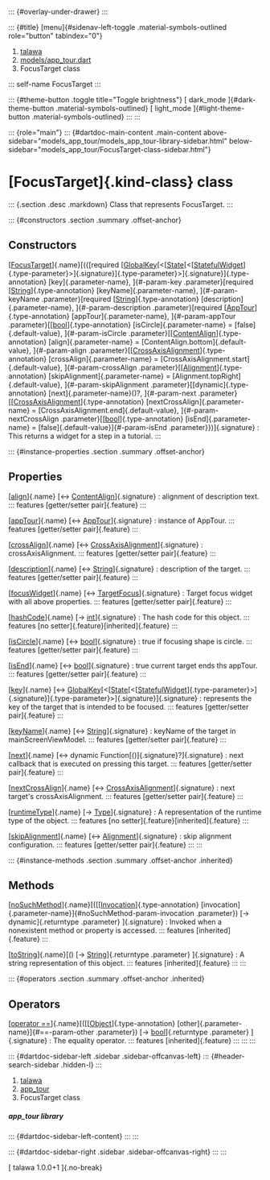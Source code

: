 ::: {#overlay-under-drawer}
:::

::: {#title}
[menu]{#sidenav-left-toggle .material-symbols-outlined role="button"
tabindex="0"}

1.  [talawa](../index.html)
2.  [models/app_tour.dart](../models_app_tour/)
3.  FocusTarget class

::: self-name
FocusTarget
:::

::: {#theme-button .toggle title="Toggle brightness"}
[ dark_mode ]{#dark-theme-button .material-symbols-outlined} [
light_mode ]{#light-theme-button .material-symbols-outlined}
:::
:::

::: {role="main"}
::: {#dartdoc-main-content .main-content above-sidebar="models_app_tour/models_app_tour-library-sidebar.html" below-sidebar="models_app_tour/FocusTarget-class-sidebar.html"}
<div>

# [FocusTarget]{.kind-class} class

</div>

::: {.section .desc .markdown}
Class that represents FocusTarget.
:::

::: {#constructors .section .summary .offset-anchor}
## Constructors

[[FocusTarget](../models_app_tour/FocusTarget/FocusTarget.html)]{.name}[({[required [[GlobalKey](https://api.flutter.dev/flutter/widgets/GlobalKey-class.html)[\<[[State](https://api.flutter.dev/flutter/widgets/State-class.html)[\<[[StatefulWidget](https://api.flutter.dev/flutter/widgets/StatefulWidget-class.html)]{.type-parameter}\>]{.signature}]{.type-parameter}\>]{.signature}]{.type-annotation} [key]{.parameter-name}, ]{#-param-key .parameter}[required [[String](https://api.flutter.dev/flutter/dart-core/String-class.html)]{.type-annotation} [keyName]{.parameter-name}, ]{#-param-keyName .parameter}[required [[String](https://api.flutter.dev/flutter/dart-core/String-class.html)]{.type-annotation} [description]{.parameter-name}, ]{#-param-description .parameter}[required [[AppTour](../models_app_tour/AppTour-class.html)]{.type-annotation} [appTour]{.parameter-name}, ]{#-param-appTour .parameter}[[[bool](https://api.flutter.dev/flutter/dart-core/bool-class.html)]{.type-annotation} [isCircle]{.parameter-name} = [false]{.default-value}, ]{#-param-isCircle .parameter}[[[ContentAlign](https://pub.dev/documentation/tutorial_coach_mark/1.2.12/tutorial_coach_mark/ContentAlign.html)]{.type-annotation} [align]{.parameter-name} = [ContentAlign.bottom]{.default-value}, ]{#-param-align .parameter}[[[CrossAxisAlignment](https://api.flutter.dev/flutter/rendering/CrossAxisAlignment.html)]{.type-annotation} [crossAlign]{.parameter-name} = [CrossAxisAlignment.start]{.default-value}, ]{#-param-crossAlign .parameter}[[[Alignment](https://api.flutter.dev/flutter/painting/Alignment-class.html)]{.type-annotation} [skipAlignment]{.parameter-name} = [Alignment.topRight]{.default-value}, ]{#-param-skipAlignment .parameter}[[dynamic]{.type-annotation} [next]{.parameter-name}()?, ]{#-param-next .parameter}[[[CrossAxisAlignment](https://api.flutter.dev/flutter/rendering/CrossAxisAlignment.html)]{.type-annotation} [nextCrossAlign]{.parameter-name} = [CrossAxisAlignment.end]{.default-value}, ]{#-param-nextCrossAlign .parameter}[[[bool](https://api.flutter.dev/flutter/dart-core/bool-class.html)]{.type-annotation} [isEnd]{.parameter-name} = [false]{.default-value}]{#-param-isEnd .parameter}})]{.signature}
:   This returns a widget for a step in a tutorial.
:::

::: {#instance-properties .section .summary .offset-anchor}
## Properties

[[align](../models_app_tour/FocusTarget/align.html)]{.name} [↔ [ContentAlign](https://pub.dev/documentation/tutorial_coach_mark/1.2.12/tutorial_coach_mark/ContentAlign.html)]{.signature}
:   alignment of description text.
    ::: features
    [getter/setter pair]{.feature}
    :::

[[appTour](../models_app_tour/FocusTarget/appTour.html)]{.name} [↔ [AppTour](../models_app_tour/AppTour-class.html)]{.signature}
:   instance of AppTour.
    ::: features
    [getter/setter pair]{.feature}
    :::

[[crossAlign](../models_app_tour/FocusTarget/crossAlign.html)]{.name} [↔ [CrossAxisAlignment](https://api.flutter.dev/flutter/rendering/CrossAxisAlignment.html)]{.signature}
:   crossAxisAlignment.
    ::: features
    [getter/setter pair]{.feature}
    :::

[[description](../models_app_tour/FocusTarget/description.html)]{.name} [↔ [String](https://api.flutter.dev/flutter/dart-core/String-class.html)]{.signature}
:   description of the target.
    ::: features
    [getter/setter pair]{.feature}
    :::

[[focusWidget](../models_app_tour/FocusTarget/focusWidget.html)]{.name} [↔ [TargetFocus](https://pub.dev/documentation/tutorial_coach_mark/1.2.12/tutorial_coach_mark/TargetFocus-class.html)]{.signature}
:   Target focus widget with all above properties.
    ::: features
    [getter/setter pair]{.feature}
    :::

[[hashCode](https://api.flutter.dev/flutter/dart-core/Object/hashCode.html)]{.name} [→ [int](https://api.flutter.dev/flutter/dart-core/int-class.html)]{.signature}
:   The hash code for this object.
    ::: features
    [no setter]{.feature}[inherited]{.feature}
    :::

[[isCircle](../models_app_tour/FocusTarget/isCircle.html)]{.name} [↔ [bool](https://api.flutter.dev/flutter/dart-core/bool-class.html)]{.signature}
:   true if focusing shape is circle.
    ::: features
    [getter/setter pair]{.feature}
    :::

[[isEnd](../models_app_tour/FocusTarget/isEnd.html)]{.name} [↔ [bool](https://api.flutter.dev/flutter/dart-core/bool-class.html)]{.signature}
:   true current target ends ths appTour.
    ::: features
    [getter/setter pair]{.feature}
    :::

[[key](../models_app_tour/FocusTarget/key.html)]{.name} [↔ [GlobalKey](https://api.flutter.dev/flutter/widgets/GlobalKey-class.html)[\<[[State](https://api.flutter.dev/flutter/widgets/State-class.html)[\<[[StatefulWidget](https://api.flutter.dev/flutter/widgets/StatefulWidget-class.html)]{.type-parameter}\>]{.signature}]{.type-parameter}\>]{.signature}]{.signature}
:   represents the key of the target that is intended to be focused.
    ::: features
    [getter/setter pair]{.feature}
    :::

[[keyName](../models_app_tour/FocusTarget/keyName.html)]{.name} [↔ [String](https://api.flutter.dev/flutter/dart-core/String-class.html)]{.signature}
:   keyName of the target in mainScreenViewModel.
    ::: features
    [getter/setter pair]{.feature}
    :::

[[next](../models_app_tour/FocusTarget/next.html)]{.name} [↔ dynamic Function[()]{.signature}?]{.signature}
:   next callback that is executed on pressing this target.
    ::: features
    [getter/setter pair]{.feature}
    :::

[[nextCrossAlign](../models_app_tour/FocusTarget/nextCrossAlign.html)]{.name} [↔ [CrossAxisAlignment](https://api.flutter.dev/flutter/rendering/CrossAxisAlignment.html)]{.signature}
:   next target\'s crossAxisAlignment.
    ::: features
    [getter/setter pair]{.feature}
    :::

[[runtimeType](https://api.flutter.dev/flutter/dart-core/Object/runtimeType.html)]{.name} [→ [Type](https://api.flutter.dev/flutter/dart-core/Type-class.html)]{.signature}
:   A representation of the runtime type of the object.
    ::: features
    [no setter]{.feature}[inherited]{.feature}
    :::

[[skipAlignment](../models_app_tour/FocusTarget/skipAlignment.html)]{.name} [↔ [Alignment](https://api.flutter.dev/flutter/painting/Alignment-class.html)]{.signature}
:   skip alignment configuration.
    ::: features
    [getter/setter pair]{.feature}
    :::
:::

::: {#instance-methods .section .summary .offset-anchor .inherited}
## Methods

[[noSuchMethod](https://api.flutter.dev/flutter/dart-core/Object/noSuchMethod.html)]{.name}[([[[Invocation](https://api.flutter.dev/flutter/dart-core/Invocation-class.html)]{.type-annotation} [invocation]{.parameter-name}]{#noSuchMethod-param-invocation .parameter}) [→ dynamic]{.returntype .parameter} ]{.signature}
:   Invoked when a nonexistent method or property is accessed.
    ::: features
    [inherited]{.feature}
    :::

[[toString](https://api.flutter.dev/flutter/dart-core/Object/toString.html)]{.name}[() [→ [String](https://api.flutter.dev/flutter/dart-core/String-class.html)]{.returntype .parameter} ]{.signature}
:   A string representation of this object.
    ::: features
    [inherited]{.feature}
    :::
:::

::: {#operators .section .summary .offset-anchor .inherited}
## Operators

[[operator ==](https://api.flutter.dev/flutter/dart-core/Object/operator_equals.html)]{.name}[([[[Object](https://api.flutter.dev/flutter/dart-core/Object-class.html)]{.type-annotation} [other]{.parameter-name}]{#==-param-other .parameter}) [→ [bool](https://api.flutter.dev/flutter/dart-core/bool-class.html)]{.returntype .parameter} ]{.signature}
:   The equality operator.
    ::: features
    [inherited]{.feature}
    :::
:::
:::

::: {#dartdoc-sidebar-left .sidebar .sidebar-offcanvas-left}
::: {#header-search-sidebar .hidden-l}
:::

1.  [talawa](../index.html)
2.  [app_tour](../models_app_tour/)
3.  FocusTarget class

##### app_tour library

::: {#dartdoc-sidebar-left-content}
:::
:::

::: {#dartdoc-sidebar-right .sidebar .sidebar-offcanvas-right}
:::
:::

[ talawa 1.0.0+1 ]{.no-break}

